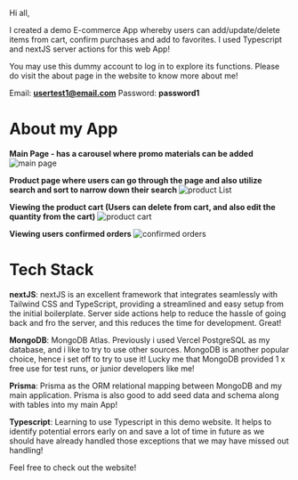 Hi all, 

I created a demo E-commerce App whereby users can add/update/delete items from cart, confirm purchases and add to favorites.
I used Typescript and nextJS server actions for this web App!

You may use this dummy account to log in to explore its functions. Please do visit the about page in the website to know more about me!

Email: **usertest1@email.com**
Password: **password1**

<h1 className="underline">About my App</h1>

**Main Page - has a carousel where promo materials can be added**
![main page](https://github.com/ngzijie1989/Shopify/assets/152587020/fb46d967-8bc6-4de4-b7bc-a592c1de335d)

**Product page where users can go through the page and also utilize search and sort to narrow down their search**
![product List](https://github.com/ngzijie1989/Shopify/assets/152587020/75d85dbd-b87d-463e-8c98-188ee175d665)

**Viewing the product cart (Users can delete from cart, and also edit the quantity from the cart)**
![product cart](https://github.com/ngzijie1989/Shopify/assets/152587020/59fb4dae-7ded-4b55-8132-0e3d12029c98)

**Viewing users confirmed orders**
![confirmed orders](https://github.com/ngzijie1989/Shopify/assets/152587020/1728318b-e4eb-4ac9-901e-4e0676fae2e0)

<h1 className="underline">Tech Stack</h1>

**nextJS**: nextJS is an excellent framework that integrates seamlessly with Tailwind CSS and TypeScript, providing a streamlined and easy setup from the initial boilerplate. Server side actions help to reduce the hassle of going back and fro the server, and this reduces the time for development. Great!

**MongoDB**: MongoDB Atlas. Previously i used Vercel PostgreSQL as my database, and i like to try to use other sources. MongoDB is another popular choice, hence i set off to try to use it! Lucky me that MongoDB provided 1 x free use for test runs, or junior developers like me!

**Prisma**: Prisma as the ORM relational mapping between MongoDB and my main application. Prisma is also good to add seed data and schema along with tables into my main App!

**Typescript**: Learning to use Typescript in this demo website. It helps to identify potential errors early on and save a lot of time in future as we should have already handled those exceptions that we may have missed out handling!

Feel free to check out the website!



